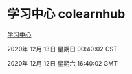 # 学习中心 colearnhub
[学习中心](http://59.174.27.166:56308/colearnhub/)

2020年 12月 13日 星期日 00:40:02 CST

2020年 12月 12日 星期六 16:40:02 GMT

